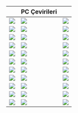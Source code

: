<table class="tr_yama">
<thead>
  <tr>
    <th></th>
    <th style="text-align:center">PC Çevirileri</th>
    <th></th>
  </tr>
</thead>
<tbody>
  <tr>
	<td><a href="https://karabibik.github.io/animuspedia/"><img src="../../Görseller/AC2.webp"/></a></td>
    <td><a href="https://karabibik.github.io/animuspedia/"><img src="../../Görseller/ACB.webp"/></a></td>
    <td><a href="https://karabibik.github.io/animuspedia/"><img src="../../Görseller/ACR.webp"/></a></td>
  </tr>
  <tr>
    <td><a href="https://karabibik.github.io/animuspedia/"><img src="../../Görseller/AC3.webp"/></a></td>
    <td><a href="https://karabibik.github.io/animuspedia/"><img src="../../Görseller/AC4.webp"/></a></td>
    <td><a href="https://karabibik.github.io/animuspedia/"><img src="../../Görseller/ACU.webp"/></a></td>
  </tr>
  <tr>
    <td><a href="https://karabibik.github.io/animuspedia/"><img src="../../Görseller/ACRogue.webp"/></a></td>
    <td><a href="https://karabibik.github.io/animuspedia/"><img src="../../Görseller/ACCC.webp"/></a></td>
    <td><a href="https://karabibik.github.io/animuspedia/"><img src="../../Görseller/ACS.webp"/></a></td>
  </tr>
  <tr>
    <td><a href="https://karabibik.github.io/animuspedia/"><img src="../../Görseller/ACO.webp"/></a></td>
    <td><a href="https://karabibik.github.io/animuspedia/"><img src="../../Görseller/AC_OD.webp"/></a></td>
    <td><a href="https://karabibik.github.io/animuspedia/"><img src="../../Görseller/ACV.webp"/></a></td>
  </tr>
  <tr>
    <td><a href="https://karabibik.github.io/animuspedia/"><img src="../../Görseller/COL.webp"/></a></td>
    <td><a href="https://karabibik.github.io/animuspedia/"><img src="../../Görseller/CotDG.webp"/></a></td>
    <td><a href="https://karabibik.github.io/animuspedia/"><img src="../../Görseller/DOSEE.webp"/></a></td>
  </tr>
  <tr>
    <td><a href="https://karabibik.github.io/animuspedia/"><img src="../../Görseller/dos2.webp"/></a></td>
    <td><a href="https://karabibik.github.io/animuspedia/"><img src="../../Görseller/DA2.webp"/></a></td>
    <td><a href="https://karabibik.github.io/animuspedia/"><img src="../../Görseller/DAI.webp"/></a></td>
  </tr>
  <tr>
    <td><a href="https://karabibik.github.io/animuspedia/"><img src="../../Görseller/mea.webp"/></a></td>
    <td><a href="https://karabibik.github.io/animuspedia/"><img src="../../Görseller/MYZ.webp"/></a></td>
    <td><a href="https://karabibik.github.io/animuspedia/"><img src="../../Görseller/TLS.webp"/></a></td>
  </tr>
  <tr>
    <td><a href="https://karabibik.github.io/animuspedia/"><img src="../../Görseller/LoopHero.webp"/></a></td>
    <td><a href="https://karabibik.github.io/animuspedia/"><img src="../../Görseller/ObraDinn.webp"/></a></td>
    <td><a href="https://karabibik.github.io/animuspedia/"><img src="../../Görseller/Kotor.webp"/></a></td>
  </tr>
  <tr>
    <td><a href="https://karabibik.github.io/animuspedia/"><img src="../../Görseller/kotor2.webp"/></a></td>
    <td><a href="https://karabibik.github.io/animuspedia/"><img src="../../Görseller/trine4.webp"/></a></td>
    <td><a href="https://karabibik.github.io/animuspedia/"><img src="../../Görseller/UWD.webp"/></a></td>
  </tr>
  <tr>
    <td><a href="https://karabibik.github.io/animuspedia/"><img src="../../Görseller/vtmb.webp"/></a></td>
    <td><a href="https://karabibik.github.io/animuspedia/"><img src="../../Görseller/AC2.webp"/></a></td>
    <td><a href="https://karabibik.github.io/animuspedia/"><img src="../../Görseller/AC2.webp"/></a></td>
  </tr>
  <tr>
    <td><a href="https://karabibik.github.io/animuspedia/"><img src="../../Görseller/AC2.webp"/></a></td>
    <td><a href="https://karabibik.github.io/animuspedia/"><img src="../../Görseller/AC2.webp"/></a></td>
    <td><a href="https://karabibik.github.io/animuspedia/"><img src="../../Görseller/AC2.webp"/></a></td>
  </tr>
</tbody>
</table>